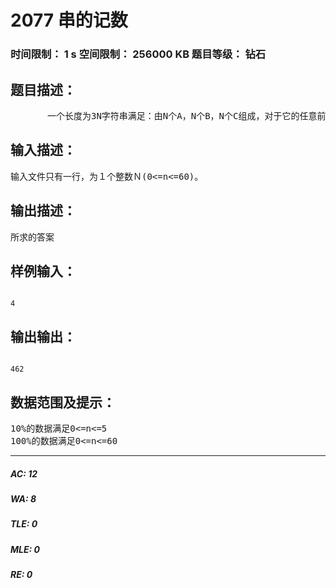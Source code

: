 # 2077 串的记数   
### 时间限制： 1 s     空间限制： 256000 KB     题目等级： 钻石  
## 题目描述：  

<pre>
       一个长度为3N字符串满足：由N个A，N个B，N个C组成，对于它的任意前缀，满足A的个数>=B的个数>=C的个数。求满足这样条件的字符串的个数。
</pre>
  
  
## 输入描述：  

<pre>
输入文件只有一行，为１个整数Ｎ(0<=n<=60)。
</pre>
  
  
## 输出描述：  

<pre>
所求的答案
</pre>
  
  
## 样例输入：  

<pre><code>
4
</code></pre>
  
  
## 输出输出：  

<pre><code>
462
</code></pre>
  
  
## 数据范围及提示：  

<pre>
10%的数据满足0<=n<=5
100%的数据满足0<=n<=60
</pre>
  
  
***  

##### AC: 12  
##### WA: 8  
##### TLE: 0  
##### MLE: 0  
##### RE: 0  
